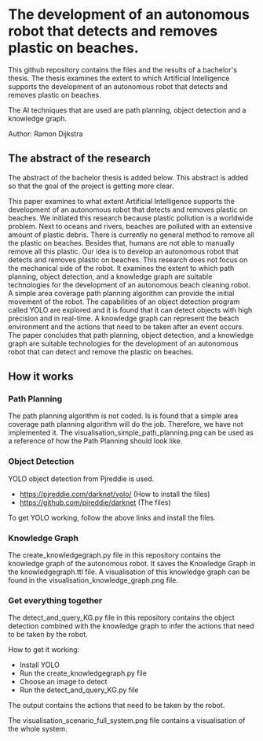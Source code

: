 # The development of an autonomous robot that detects and removes plastic on beaches.

This github repository contains the files and the results of a bachelor's thesis. The thesis examines the extent to which Artificial Intelligence supports the development of an autonomous robot that detects and removes plastic on beaches.

The AI techniques that are used are path planning, object detection and a knowledge graph.

Author: Ramon Dijkstra

## The abstract of the research
The abstract of the bachelor thesis is added below. This abstract is added so that the goal of the project is getting more clear.

This paper examines to what extent Artificial Intelligence supports the development of an autonomous robot that detects and removes plastic on beaches. We initiated this research because plastic pollution is a worldwide problem. Next to oceans and rivers, beaches are polluted with an extensive amount of plastic debris. There is currently no general method to remove all the plastic on beaches. Besides that, humans are not able to manually remove all this plastic. Our idea is to develop an autonomous robot that detects and removes plastic on beaches. This research does not focus on the mechanical side of the robot. It examines the extent to which path planning, object detection, and a knowledge graph are suitable technologies for the development of an autonomous beach cleaning robot. A simple area coverage path planning algorithm can provide the initial movement of the robot. The capabilities of an object detection program called YOLO are explored and it is found that it can detect objects with high precision and in real-time. A knowledge graph can represent the beach environment and the actions that need to be taken after an event occurs. The paper concludes that path planning, object detection, and a knowledge graph are suitable technologies for the development of an autonomous robot that can detect and remove the plastic on beaches.

## How it works

### Path Planning
The path planning algorithm is not coded. Is is found that a simple area coverage path planning algorithm will do the job. Therefore, we have not implemented it. The visualisation_simple_path_planning.png can be used as a reference of how the Path Planning should look like.

### Object Detection
YOLO object detection from Pjreddie is used.
- https://pjreddie.com/darknet/yolo/ (How to install the files)
- https://github.com/pjreddie/darknet (The files)

To get YOLO working, follow the above links and install the files.

### Knowledge Graph
The create_knowledgegraph.py file in this repository contains the knowledge graph of the autonomous robot.
It saves the Knowledge Graph in the knowledgegraph.ttl file. A visualisation of this knowledge graph can be found in the visualisation_knowledge_graph.png file.

### Get everything together
The detect_and_query_KG.py file in this repository contains the object detection combined with the knowledge graph to infer the actions that need to be taken by the robot.

How to get it working:
- Install YOLO
- Run the create_knowledgegraph.py file
- Choose an image to detect
- Run the detect_and_query_KG.py file

The output contains the actions that need to be taken by the robot.

The visualisation_scenario_full_system.png file contains a visualisation of the whole system.
